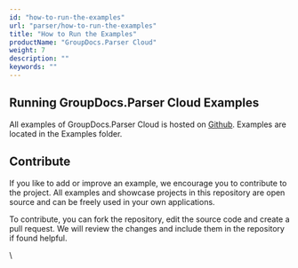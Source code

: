 ```yaml
---
id: "how-to-run-the-examples"
url: "parser/how-to-run-the-examples"
title: "How to Run the Examples"
productName: "GroupDocs.Parser Cloud"
weight: 7
description: ""
keywords: ""
---
```


## Running GroupDocs.Parser Cloud Examples ##

All examples of GroupDocs.Parser Cloud is hosted on [Github](https://github.com/groupdocs-parser-cloud). Examples are located in the Examples folder.

## Contribute ##

If you like to add or improve an example, we encourage you to contribute to the project. All examples and showcase projects in this repository are open source and can be freely used in your own applications.

To contribute, you can fork the repository, edit the source code and create a pull request. We will review the changes and include them in the repository if found helpful.


\\
